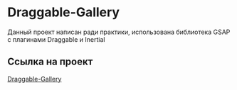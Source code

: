 # Draggable-Gallery

Данный проект написан ради практики, использована библиотека GSAP с плагинами Draggable и Inertial

## Ссылка на проект

[Draggable-Gallery](https://artaleal.github.io/Draggable-Gallery/)
